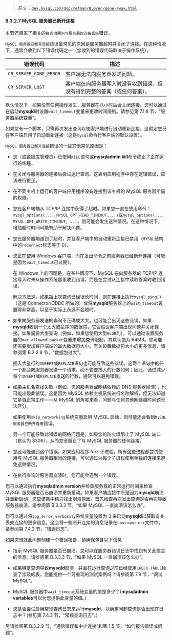 > 原文：[`dev.mysql.com/doc/refman/8.0/en/gone-away.html`](https://dev.mysql.com/doc/refman/8.0/en/gone-away.html)

#### B.3.2.7 MySQL 服务器已断开连接

本节还涵盖了相关的`在查询期间与服务器的连接丢失`错误。

`MySQL 服务器已断开连接`错误最常见的原因是服务器超时并关闭了连接。在这种情况下，通常会收到以下错误代码之一（您收到的错误代码取决于操作系统）。

| 错误代码 | 描述 |
| --- | --- |
| `CR_SERVER_GONE_ERROR` | 客户端无法向服务器发送问题。 |
| `CR_SERVER_LOST` | 客户端在向服务器写入时没有收到错误，但没有得到完整的答案（或任何答案）。 |

默认情况下，如果没有任何操作发生，服务器在八小时后会关闭连接。您可以通过在启动**mysqld**时设置`wait_timeout`变量来更改时间限制。请参见第 7.1.8 节，“服务器系统变量”。

如果您有一个脚本，只需再次发出查询以使客户端进行自动重新连接。这假定您已在客户端启用了自动重新连接（这是`mysql`命令行客户端的默认设置）。

`MySQL 服务器已断开连接`错误的一些其他常见原因是：

+   您（或数据库管理员）已使用`KILL`语句或**mysqladmin kill**命令终止了正在运行的线程。

+   在关闭与服务器的连接后尝试运行查询。这表明应用程序中存在逻辑错误，应该进行更正。

+   在不同主机上运行的客户端应用程序没有连接到该主机的 MySQL 服务器所需的权限。

+   您在客户端端从 TCP/IP 连接中获得了超时。如果您一直在使用命令：`mysql_options(..., MYSQL_OPT_READ_TIMEOUT,...)`或`mysql_options(..., MYSQL_OPT_WRITE_TIMEOUT,...)`，则可能会发生这种情况。在这种情况下，增加超时时间可能有助于解决问题。

+   您在服务器端遇到了超时，并且客户端中的自动重新连接已禁用（`MYSQL`结构中的`reconnect`标志等于 0）。

+   您正在使用 Windows 客户端，而在发出命令之前服务器已经断开连接（可能是因为`wait_timeout`已过期）。

    在 Windows 上的问题是，在某些情况下，MySQL 在向服务器的 TCP/IP 连接写入时未从操作系统那里收到错误，而是在尝试从连接中读取答案时收到错误。

    解决方法是，如果距上次查询已经很长时间，则在连接上执行`mysql_ping()`（这是 Connector/ODBC 所做的）或将**mysqld**服务器上的`wait_timeout`设置得非常高，以至于实际上永远不会超时。

+   如果向服务器发送的查询不正确或太大，也可能会出现这些错误。如果**mysqld**收到一个太大或乱序的数据包，它会假设客户端出现问题并关闭连接。如果需要大型查询（例如，如果您使用大型`BLOB`列），可以通过设置服务器的`max_allowed_packet`变量来增加查询限制，其默认值为 64MB。您可能还需要增加客户端端的最大数据包大小。有关设置数据包大小的更多信息，请参阅第 B.3.2.8 节，“数据包过大”。

    插入大量行的`INSERT`或`REPLACE`语句也可能导致这些错误。这两个语句中的任一个都会向服务器发送一个请求，而不管要插入的行数如何；因此，通过减少每个`INSERT`或`REPLACE`发送的行数，通常可以避免错误。

+   如果主机名查找失败（例如，您的服务器或网络依赖的 DNS 服务器崩溃），也可能出现此错误。这是因为 MySQL 依赖主机系统进行名称解析，但无法知道它是否正常工作——从 MySQL 的角度来看，问题与任何其他网络超时问题无法区分。

    如果使用`skip_networking`系统变量启用 MySQL 启动，则可能还会看到`MySQL 服务器已断开连接`错误。

    另一个可能导致此错误的网络问题是，如果您的防火墙阻止了 MySQL 端口（默认为 3306），从而完全阻止了与 MySQL 服务器的任何连接。

+   您还可能遇到这个错误，如果应用程序 fork 子进程，所有这些进程都尝试使用与 MySQL 服务器相同的连接。可以通过为每个子进程使用单独的连接来避免这种情况。

+   在执行查询时服务器崩溃时，您可能会遇到一个错误。

您可以通过执行**mysqladmin version**并检查服务器的正常运行时间来检查 MySQL 服务器是否已崩溃并重新启动。如果客户端连接中断是因为**mysqld**崩溃并重新启动，您应该集中精力找出崩溃原因。首先检查再次发出查询是否再次导致服务器崩溃。请参阅第 B.3.3.3 节，“如果 MySQL 一直崩溃该怎么办”。

您可以通过将`log_error_verbosity`系统变量设置为 3 来启动**mysqld**以获取有关丢失连接的更多信息。这会将一些断开连接的消息记录在`hostname.err`文件中。请参阅第 7.4.2 节，“错误日志”。

如果您想就此问题创建一个错误报告，请确保包含以下信息：

+   指示 MySQL 服务器是否已崩溃。您可以在服务器错误日志中找到有关此信息的信息。请参阅第 B.3.3.3 节，“如果 MySQL 一直崩溃该怎么办”。

+   如果特定查询导致**mysqld**崩溃，并且在运行查询之前已经使用`CHECK TABLE`检查了涉及的表，您能提供一个可重现的测试案例吗？请参阅第 7.9 节，“调试 MySQL”。

+   MySQL 服务器中`wait_timeout`系统变量的值是多少？(**mysqladmin variables**可以为您提供此变量的值。)

+   您是否尝试启用常规查询日志来运行**mysqld**，以确定问题查询是否出现在日志中？(参见第 7.4.3 节，“常规查询日志”。)

另请参阅第 B.3.2.9 节，“通信错误和中止连接”和第 1.5 节，“如何报告错误或问题”。
